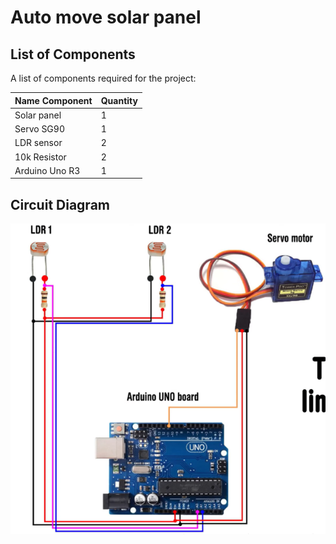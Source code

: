 # Auto move solar panel 

## List of Components
A list of components required for the project:

| Name Component        | Quantity |
|----------------------|----------|
| Solar panel          | 1        |
| Servo SG90           | 1        |
| LDR sensor          | 2        |
| 10k Resistor        | 2        |
| Arduino Uno R3      | 1        |

## Circuit Diagram

![Circuit Diagram ]( /solar_tracking/CircuitDiagram.png)